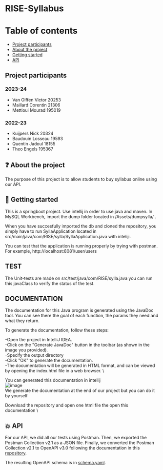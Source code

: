 # RISE-Syllabus

# Table of contents

* [Project participants](#project-participants)
* [About the project](#question-about-the-project)
* [Getting started](#rocket-getting-started)
* [API](#boom-api)

## **Project participants**

### 2023-24

- Van Olffen Victor 20253
- Maillard Corentin 21306
- Mettioui Mourad 195019

### 2022-23

- Kuijpers Nick 20324
- Baudouin Losseau 19593
- Quentin Jadoul 18155
- Theo Engels 195367

## :question: About the project

The purpose of this project is to allow students to buy syllabus online using our API.

## :rocket: Getting started


This is a springboot project. 
Use intellij in order to use java and maven. 
In MySQL Workbench, import the dump folder located in /Assets/dumpsylla/ .  

When you have succesfully imported the db and cloned the repository, you simply have to run SyllaApplication located in src/main/java/com/RISE/sylla/SyllaApplication.java with inteliji.

You can test that the application is running properly by trying with postman. 
For example, http://localhost:8081/user/users 


## TEST

The Unit-tests are made on src/test/java/com/RISE/sylla.java you can run this javaClass to verify the status of the test.

## DOCUMENTATION

The documentation for this Java program is generated using the JavaDoc tool. 
You can see there the goal of each function, the params they need and what they return.

To generate the documentation, follow these steps:

-Open the project in IntelliJ IDEA. \
-Click on the "Generate JavaDoc" button in the toolbar (as shown in the image you provided). \
-Specify the output directory \
-Click "OK" to generate the documentation. \
-The documentation will be generated in HTML format, and can be viewed by opening the index.html file in a web browser. \

You can generated this documentation in intellij \
![image](https://user-images.githubusercontent.com/67092457/206734346-17a032eb-96a4-48f8-8d07-697ed877d6ef.png) \
We generate the documentation at the end of our project but you can do it by yourself 

Download the repository and open one html file the open this documentation \

## :boom: API

For our API, we did all our tests using Postman. Then, we exported the Postman Collection v2.1 as a JSON file.
Finally, we converted the Postman Collection v2.1 to OpenAPI v3.0 following the documentation in this [repository](postman-to-openapi).

The resulting OpenAPI schema is in [schema.yaml](open-api-schema).

<!-- Internal file links -->
[open-api-schema]: ./schema.yaml

<!-- Links -->
[postman-to-openapi]: https://github.com/joolfe/postman-to-openapi